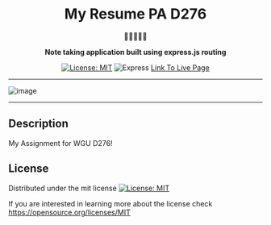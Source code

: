 <div align="center">
<h1 align="center"> My Resume PA D276 </h1>
  📝📝📝📝📝
<br>
  
<strong> Note taking application built using express.js routing </strong>

[![License: MIT](https://img.shields.io/badge/License-MIT-yellow.svg)](https://opensource.org/licenses/MIT)
![Express](https://img.shields.io/badge/Express%20js-000000?style=for-the-badge&logo=express&logoColor=white)
<a href="https://jamesxfarris.github.io/D276/">Link To Live Page</a>

</div>
<hr>

![image](https://github.com/user-attachments/assets/cdc171a8-873f-4481-94de-d1dc58893e99)

<hr>

## Description

My Assignment for WGU D276!

## License

Distributed under the mit license [![License: MIT](https://img.shields.io/badge/License-MIT-yellow.svg)](https://opensource.org/licenses/MIT)

If you are interested in learning more about the license check https://opensource.org/licenses/MIT
